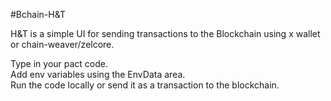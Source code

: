 #Bchain-H&T

 H&T is a simple UI for sending transactions to the  Blockchain using x wallet or chain-weaver/zelcore.

Type in your pact code.  
Add env variables using the EnvData area.  
Run the code locally or send it as a transaction to the blockchain.  
